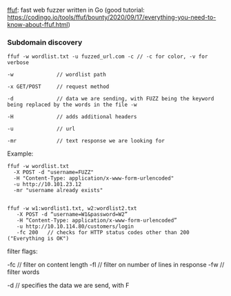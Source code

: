 [ffuf](https://github.com/ffuf/ffuf): fast web fuzzer written in Go
(good tutorial: https://codingo.io/tools/ffuf/bounty/2020/09/17/everything-you-need-to-know-about-ffuf.html)


### Subdomain discovery

    ffuf -w wordlist.txt -u fuzzed_url.com -c // -c for color, -v for verbose 

    -w              // wordlist path
    
    -x GET/POST     // request method
    
    -d              // data we are sending, with FUZZ being the keyword being replaced by the words in the file -w
    
    -H              // adds additional headers
    
    -u              // url
    
    -mr             // text response we are looking for
    

Example:

    ffuf -w wordlist.txt
      -X POST -d "username=FUZZ"
      -H "Content-Type: application/x-www-form-urlencoded"
      -u http://10.101.23.12
      -mr "username already exists"
    
    
    ffuf -w w1:wordlist1.txt, w2:wordlist2.txt
       -X POST -d “username=W1&password=W2”
       -H “Content-Type: application/x-www-form-urlencoded”
       -u http://10.10.114.80/customers/login
       -fc 200   // checks for HTTP status codes other than 200 ("Everything is OK")
      
 
 
 
filter flags:

  -fc     // filter on content length
  -fl     // filter on number of lines in response
  -fw     // filter words 

  -d      // specifies the data we are send, with F
